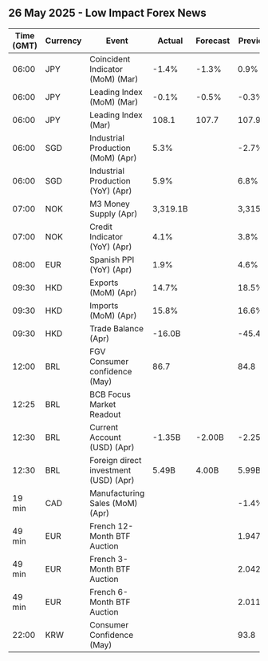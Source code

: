 ## 26 May 2025 - Low Impact Forex News

| Time (GMT) | Currency | Event | Actual | Forecast | Previous |
|------|----------|-------|--------|----------|----------|
| 06:00 | JPY | Coincident Indicator (MoM) (Mar) | -1.4% | -1.3% | 0.9% |
| 06:00 | JPY | Leading Index (MoM) (Mar) | -0.1% | -0.5% | -0.3% |
| 06:00 | JPY | Leading Index (Mar) | 108.1 | 107.7 | 107.9 |
| 06:00 | SGD | Industrial Production (MoM) (Apr) | 5.3% |  | -2.7% |
| 06:00 | SGD | Industrial Production (YoY) (Apr) | 5.9% |  | 6.8% |
| 07:00 | NOK | M3 Money Supply (Apr) | 3,319.1B |  | 3,315.9B |
| 07:00 | NOK | Credit Indicator (YoY) (Apr) | 4.1% |  | 3.8% |
| 08:00 | EUR | Spanish PPI (YoY) (Apr) | 1.9% |  | 4.6% |
| 09:30 | HKD | Exports (MoM) (Apr) | 14.7% |  | 18.5% |
| 09:30 | HKD | Imports (MoM) (Apr) | 15.8% |  | 16.6% |
| 09:30 | HKD | Trade Balance (Apr) | -16.0B |  | -45.4B |
| 12:00 | BRL | FGV Consumer confidence (May) | 86.7 |  | 84.8 |
| 12:25 | BRL | BCB Focus Market Readout |  |  |  |
| 12:30 | BRL | Current Account (USD) (Apr) | -1.35B | -2.00B | -2.25B |
| 12:30 | BRL | Foreign direct investment (USD) (Apr) | 5.49B | 4.00B | 5.99B |
| 19 min | CAD | Manufacturing Sales (MoM) (Apr) |  |  | -1.4% |
| 49 min | EUR | French 12-Month BTF Auction |  |  | 1.947% |
| 49 min | EUR | French 3-Month BTF Auction |  |  | 2.042% |
| 49 min | EUR | French 6-Month BTF Auction |  |  | 2.011% |
| 22:00 | KRW | Consumer Confidence (May) |  |  | 93.8 |
